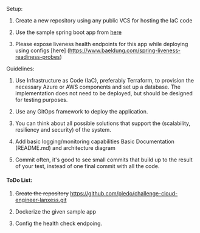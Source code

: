 Setup:
1. Create a new repository using any public VCS for hosting the IaC code

2. Use the sample spring boot app from [here](https://github.com/docker/awesome-compose/tree/master/spring-postgres)

3. Please expose liveness health endpoints for this app while deploying using configs [here] (https://www.baeldung.com/spring-liveness-readiness-probes)

Guidelines:

1. Use Infrastructure as Code (IaC), preferably Terraform, to provision the necessary Azure or AWS components and set up a database. The implementation does not need to be deployed, but should be designed for testing purposes.

2. Use any GitOps framework to deploy the application.

3. You can think about all possible solutions that support the (scalability, resiliency and security) of the system.

4. Add basic logging/monitoring capabilities
Basic Documentation (README.md) and architecture diagram

5. Commit often, it's good to see small commits that build up to the result of your test, instead of one final commit with all the code.


#### ToDo List:
1. ~~Create the repository~~ https://github.com/pledo/challenge-cloud-engineer-lanxess.git

2. Dockerize the given sample app
3. Config the health check endpoing.